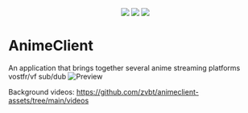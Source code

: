 <p align="center">
	<a href="https://github.com/zvbt/AnimeClient/releases/latest"><img src="https://img.shields.io/github/v/release/zvbt/AnimeClient?style=for-the-badge"></a>
	<a href="https://github.com/zvbt/AnimeClient/releases"><img src="https://img.shields.io/github/downloads/zvbt/AnimeClient/total.svg?style=for-the-badge"></a>
	<a href="https://discord.gg/MmV8hNZB9S"><img src="https://img.shields.io/discord/949304170819780638?label=Discord&logo=discord&style=for-the-badge&color=blueviolet"></a>
</p>

# AnimeClient
An application that brings together several anime streaming platforms vostfr/vf sub/dub
![Preview](https://i.imgur.com/xZmvCGu.png)


Background videos: https://github.com/zvbt/animeclient-assets/tree/main/videos
